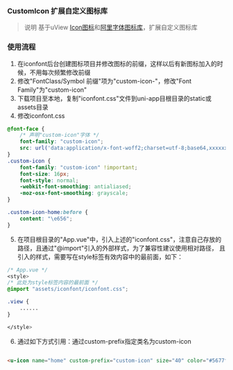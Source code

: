### CustomIcon 扩展自定义图标库

> 说明
> 基于uView [Icon图标](https://uviewui.com/components/icon.html)和[阿里字体图标库](https://www.iconfont.cn/)，扩展自定义图标库

### 使用流程

1. 在iconfont后台创建图标项目并修改图标的前缀，这样以后有新图标加入的时候，不用每次频繁修改前缀
2. 修改"FontClass/Symbol 前缀"项为"custom-icon-"，修改"Font Family"为"custom-icon"
3. 下载项目至本地，复制"iconfont.css"文件到uni-app目根目录的static或assets目录
4. 修改iconfont.css

```css
@font-face {
	/* 声明"custom-icon"字体 */
	font-family: "custom-icon";
	src: url('data:application/x-font-woff2;charset=utf-8;base64,xxxxxxxx') format('woff2'); // 末位改为英文分号
}
.custom-icon {
	font-family: "custom-icon" !important;
	font-size: 16px;
	font-style: normal;
	-webkit-font-smoothing: antialiased;
	-moz-osx-font-smoothing: grayscale;
}

.custom-icon-home:before {
	content: "\e656";
}
```

5. 在项目根目录的"App.vue"中，引入上述的"iconfont.css"，注意自己存放的路径，且通过"@import"引入的外部样式，为了兼容性建议使用相对路径， 且引入的样式，需要写在style标签有效内容中的最前面，如下：

```css
/* App.vue */
<style>
/* 此处为style标签内容的最前面 */
@import "assets/iconfont/iconfont.css";

.view {
	......
}

</style>

```

6. 通过如下方式引用：通过custom-prefix指定类名为custom-icon

```html

<u-icon name="home" custom-prefix="custom-icon" size="40" color="#5677fc"></u-icon>

```